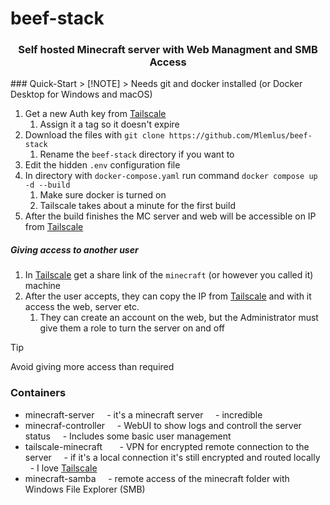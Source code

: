 # beef-stack
<h3 align="center">Self hosted Minecraft server with Web Managment and SMB Access</h3>
### Quick-Start
> [!NOTE]  
> Needs git and docker installed (or Docker Desktop for Windows and macOS)

1. Get a new Auth key from [Tailscale](https://tailscale.com/)
	1. Assign it a tag so it doesn't expire
2. Download the files with `git clone https://github.com/Mlemlus/beef-stack`
	1. Rename the `beef-stack` directory if you want to
3. Edit the hidden `.env` configuration file
4. In directory with `docker-compose.yaml` run command `docker compose up -d --build`
	1. Make sure docker is turned on
	2. Tailscale takes about a minute for the first build
5. After the build finishes the MC server and web will be accessible on IP from [Tailscale](https://tailscale.com/)
##### Giving access to another user
1. In [Tailscale](https://tailscale.com/) get a share link of the `minecraft` (or however you called it) machine
2. After the user accepts, they can copy the IP from [Tailscale](https://tailscale.com/) and with it access the web, server etc.
	1. They can create an account on the web, but the Administrator must give them a role to turn the server on and off
> [!TIP]
> Avoid giving more access than required
### Containers
- minecraft-server
    - it's a minecraft server
    - incredible
- minecraf-controller
    - WebUI to show logs and controll the server status
    - Includes some basic user management
- tailscale-minecraft  
    - VPN for encrypted remote connection to the server
    - if it's a local connection it's still encrypted and routed locally
    - I love [Tailscale](https://tailscale.com/)
- minecraft-samba
    - remote access of the minecraft folder with Windows File Explorer (SMB)